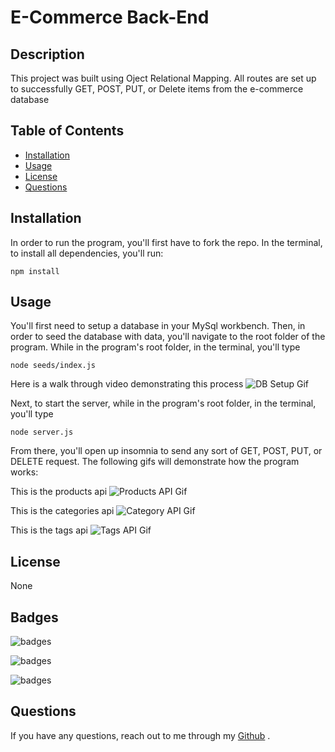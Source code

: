 # E-Commerce Back-End

## Description

This project was built using Oject Relational Mapping. All routes are set up to successfully GET, POST, PUT, or Delete items from the e-commerce database

## Table of Contents

- [Installation](#Installation)
- [Usage](#Usage)
- [License](#License)
- [Questions](#Questions)

## Installation

In order to run the program, you'll first have to fork the repo. In the terminal, to install all dependencies, you'll run:

    npm install

## Usage

You'll first need to setup a database in your MySql workbench. Then, in order to seed the database with data, you'll navigate to the root folder of the program. While in the program's root folder, in the terminal, you'll type

    node seeds/index.js

Here is a walk through video demonstrating this process
![DB Setup Gif](./assets/db-setup.gif)

Next, to start the server, while in the program's root folder, in the terminal, you'll type

    node server.js

From there, you'll open up insomnia to send any sort of GET, POST, PUT, or DELETE request. The following gifs will demonstrate how the program works:

This is the products api
![Products API Gif](./assets/products-api.gif)

This is the categories api
![Category API Gif](./assets/categories-api.gif)

This is the tags api
![Tags API Gif](./assets/tags-api.gif)

## License

None

## Badges

![badges](https://img.shields.io/badge/Language-JavaScript-red)

![badges](https://img.shields.io/badge/Environment-Node-yellow)

![badges](https://img.shields.io/badge/Database-MySql-green)

## Questions

If you have any questions, reach out to me through my [Github](www.github.com/levickane) .
